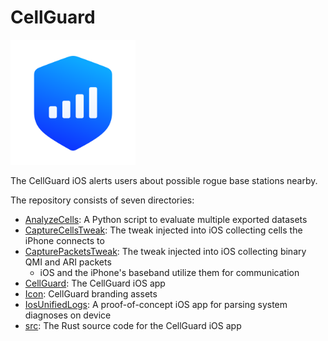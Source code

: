 # CellGuard

<img src="./Icon/Apple/CellFileTypeIcon.png" alt="CellGuard Logo" width="200">

The CellGuard iOS alerts users about possible rogue base stations nearby.

The repository consists of seven directories:
- [AnalyzeCells](./AnalyzeCells): A Python script to evaluate multiple exported datasets 
- [CaptureCellsTweak](./CaptureCellsTweak): The tweak injected into iOS collecting cells the iPhone connects to
- [CapturePacketsTweak](./CapturePacketsTweak): The tweak injected into iOS collecting binary QMI and ARI packets
  - iOS and the iPhone's baseband utilize them for communication
- [CellGuard](./CellGuard): The CellGuard iOS app
- [Icon](./Icon): CellGuard branding assets
- [IosUnifiedLogs](./IosUnifiedLogs): A proof-of-concept iOS app for parsing system diagnoses on device
- [src](./src): The Rust source code for the CellGuard iOS app  
